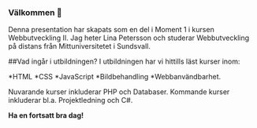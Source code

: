 ### Välkommen 👋

Denna presentation har skapats som en del i Moment 1 i kursen Webbutveckling II. 
Jag heter Lina Petersson och studerar Webbutveckling på distans från Mittuniversitetet i Sundsvall. 

##Vad ingår i utbildningen?
I utbildningen har vi hittills läst kurser inom:

*HTML
*CSS
*JavaScript
*Bildbehandling
*Webbanvändbarhet. 

Nuvarande kurser inkluderar PHP och Databaser. Kommande kurser inkluderar bl.a. Projektledning och C#.

**Ha en fortsatt bra dag!**

